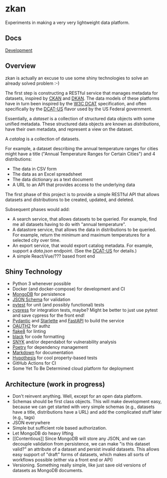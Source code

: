 # zkan

Experiments in making a very very lightweight data platform.

## Docs

[Development](docs/DEVELOPMENT.md)

## Overview

zkan is actually an excuse to use some shiny technologies to solve an already solved
problem :-)

The first step is constructing a RESTful service that manages metadata
for datasets, inspired by [CKAN](https://ckan.org) and
[DKAN](https://getdkan.org).  The data models of these platforms have
in turn been inspired by the
[W3C DCAT](https://www.w3.org/TR/vocab-dcat-2/) specification, and often
specifically by the
[DCAT-US](https://resources.data.gov/resources/dcat-us/) flavor used
by the US Federal government.

Essentially, a *dataset* is a collection of structured data objects
with some unified metadata.  These structured data objects are known
as *distributions*, have their own metadata, and represent a view on
the dataset.

A *catalog* is a collection of datasets.

For example, a dataset describing the annual temperature ranges for cities
might have a title ("Annual Temperature Ranges for Certain Cities") and 4
distributions:

* The data in CSV form
* The data as an Excel spreadsheet
* The data dictionary as a text document
* A URL to an API that provides access to the underlying data

The first phase of this project is to provide a simple RESTful API that allows
datasets and distributions to be created, updated, and deleted.

Subsequent phases would add:

* A search service, that allows datasets to be queried.  For example,
  find me all datasets having to do with "annual temperature".
* A datastore service, that allows the data in distributions to be
  queried.  For example, return the minimum and maximum temperatures
  for a selected city over time.
* An export service, that would export catalog metadata.  For example,
  support a *data.json* endpoint.  (See the
  [DCAT-US](https://resources.data.gov/resources/dcat-us/) for
  details.)
* A simple React/Vue/??? based front end

## Shiny Technology

* Python 3 whenever possible
* Docker (and docker-compose) for development and CI
* [MongoDB](https://www.mongodb.com/) for persistence
* [JSON Schema](https://json-schema.org/) for validation
* [pytest](https://docs.pytest.org/en/stable/) for unit (and possibly functional) tests
* [cypress](https://www.cypress.io/) for integration tests, maybe?  Might be better
  to just use pytest and save cypress for the front end!
* [Pydantic](https://pydantic-docs.helpmanual.io/) and
  [Starlette](https://www.starlette.io/) and
  [FastAPI](https://fastapi.tiangolo.com/) to build the service
* [OAUTH2](https://oauth.net/2/) for authz
* [flake8](https://pypi.org/project/flake8/) for linting
* [black](https://pypi.org/project/black/) for code formatting
* [SNYK](https://snyk.io/) and/or dependabot for vulnerability analysis
* [Poetry](https://python-poetry.org/) for dependency management
* [Markdown](https://www.markdownguide.org/) for documentation
* [Hypothesis](https://hypothesis.readthedocs.io/en/latest/) for cool
  property-based tests
* GitHub Actions for CI
* Some Yet To Be Determined cloud platform for deployment

## Architecture (work in progress)

* Don't reinvent anything.  Well, except for an open data platform.
* Schemas should be first class objects.  This will make development
  easy, because we can get started with very simple schemas (e.g.,
  datasets have a title, distributions have a URL) and add the
  complicated stuff later (e.g., tags)
* JSON everywhere
* Simple but sufficient role based authorization.
* Let MongoDB do heavy lifting
* [[Contentious]] Since MongoDB will store any JSON, and we can
  decouple validation from persistence, we can make "is this dataset
  valid?" an attribute of a dataset and persist invalid datasets.
  This allows easy support of "draft" forms of datasets, which makes
  all sorts of workflows possible (either via a front end or API)
* Versioning.  Something really simple, like just save old versions of
  datasets as MongoDB documents.
  


